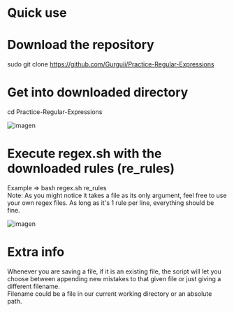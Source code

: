 # Quick use  
# Download the repository  
sudo git clone https://github.com/Gurguii/Practice-Regular-Expressions  

# Get into downloaded directory  
cd Practice-Regular-Expressions  

![imagen](https://user-images.githubusercontent.com/101645735/174600670-cbc80d28-a480-4d60-a17a-a684a58a7848.png)

# Execute regex.sh with the downloaded rules (re_rules)
Example => bash regex.sh re_rules  
Note: As you might notice it takes a file as its only argument, feel free to use your own regex files. As long as it's 1 rule per line, everything should be fine.  

![imagen](https://user-images.githubusercontent.com/101645735/174598980-118c4aad-d457-4ac6-8313-584ba61610be.png)  

# Extra info
Whenever you are saving a file, if it is an existing file, the script will let you choose between appending new mistakes to that given file or just giving a different filename.  
Filename could be a file in our current working directory or an absolute path.
